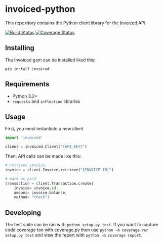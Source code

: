 invoiced-python
========

This repository contains the Python client library for the [Invoiced](https://invoiced.com) API.

[![Build Status](https://travis-ci.org/Invoiced/invoiced-python.svg?branch=master)](https://travis-ci.org/Invoiced/invoiced-python)
[![Coverage Status](https://coveralls.io/repos/Invoiced/invoiced-python/badge.svg?branch=master&service=github)](https://coveralls.io/github/Invoiced/invoiced-python?branch=master)

## Installing

The Invoiced gem can be installed liked this:

```
pip install invoiced
```

## Requirements

- Python 3.2+
- `requests` and `inflection` libraries

## Usage

First, you must instantiate a new client

```python
import 'invoiced'

client = invoiced.Client("{API_KEY}")
```

Then, API calls can be made like this:
```python
# retrieve invoice
invoice = client.Invoice.retrieve("{INVOICE_ID}")

# mark as paid
transaction = client.Transaction.create(
    invoice= invoice.id,
    amount= invoice.balance,
    method= "check")
```

## Developing

The test suite can be ran with `python setup.py test`. If you want to capture code coverage too with coverage.py then use `python -m coverage run setup.py test` and view the report with `python -m coverage report`.